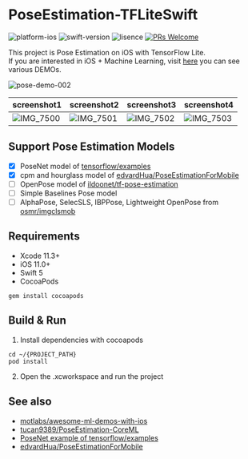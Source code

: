 # PoseEstimation-TFLiteSwift

![platform-ios](https://img.shields.io/badge/platform-ios-lightgrey.svg)
![swift-version](https://img.shields.io/badge/swift-5-red.svg)
![lisence](https://img.shields.io/badge/license-MIT-black.svg)
[![PRs Welcome](https://img.shields.io/badge/PRs-welcome-brightgreen.svg?style=flat-square)](http://makeapullrequest.com)

This project is Pose Estimation on iOS with TensorFlow Lite.<br>If you are interested in iOS + Machine Learning, visit [here](https://github.com/motlabs/iOS-Proejcts-with-ML-Models) you can see various DEMOs.<br>

![pose-demo-002](https://user-images.githubusercontent.com/37643248/77227994-99ba2a80-6bc7-11ea-9b08-9bb57723bc42.gif)

screenshot1 | screenshot2 | screenshot3 | screenshot4
--- | --- | --- | ---
![IMG_7500](https://user-images.githubusercontent.com/37643248/77227851-61feb300-6bc6-11ea-9e76-fd3a43567163.PNG) | ![IMG_7501](https://user-images.githubusercontent.com/37643248/77227847-61661c80-6bc6-11ea-848f-63c22b03cc75.PNG) | ![IMG_7502](https://user-images.githubusercontent.com/37643248/77227842-6034ef80-6bc6-11ea-8f36-5c7e04367559.PNG) | ![IMG_7503](https://user-images.githubusercontent.com/37643248/77227834-57dcb480-6bc6-11ea-83f3-6dffc41e5077.PNG)

## Support Pose Estimation Models

- [x] PoseNet model of [tensorflow/examples](https://github.com/tensorflow/examples/blob/master/lite/examples/posenet/ios)
- [x] cpm and hourglass model of [edvardHua/PoseEstimationForMobile](https://github.com/edvardHua/PoseEstimationForMobile)
- [ ] OpenPose model of [ildoonet/tf-pose-estimation](https://github.com/ildoonet/tf-pose-estimation/issues/355) 
- [ ] Simple Baselines Pose model
- [ ] AlphaPose, SelecSLS, IBPPose, Lightweight OpenPose from [osmr/imgclsmob](https://github.com/osmr/imgclsmob)

## Requirements

- Xcode 11.3+
- iOS 11.0+
- Swift 5
- CocoaPods
```shell
gem install cocoapods
```

## Build & Run

1. Install dependencies with cocoapods
```shell
cd ~/{PROJECT_PATH}
pod install
```

2. Open the .xcworkspace and run the project

## See also

- [motlabs/awesome-ml-demos-with-ios](https://github.com/motlabs/awesome-ml-demos-with-ios)
- [tucan9389/PoseEstimation-CoreML](https://github.com/tucan9389/PoseEstimation-CoreML)
- [PoseNet example of tensorflow/examples](https://github.com/tensorflow/examples/blob/master/lite/examples/posenet/ios)
- [edvardHua/PoseEstimationForMobile](https://github.com/edvardHua/PoseEstimationForMobile)

